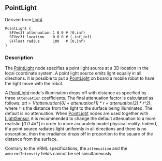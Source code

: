 ## PointLight

Derived from [Light](light.md).

```
PointLight {
  SFVec3f attenuation 1 0 0 # [0,inf)
  SFVec3f location    0 0 0 # (-inf,inf)
  SFFloat radius      100   # [0,inf)
}
```

### Description

The [PointLight](#pointlight) node specifies a point light source at a 3D
location in the local coordinate system. A point light source emits light
equally in all directions. It is possible to put a [PointLight](#pointlight) on
board a mobile robot to have the light move with the robot.

A [PointLight](#pointlight) node's illumination drops off with distance as
specified by three `attenuation` coefficients. The final attenuation factor is
calculated as follows: *att = 1/(attenuation[0] + attenuation[1] * r +
attenuation[2] * r^2)*, where *r* is the distance from the light to the surface
being illuminated. The default is no attenuation. When [PointLight](#pointlight)
nodes are used together with [LightSensor](lightsensor.md), it is recommended to
change the default attenuation to a more realistic [*0 0 4*π*] in order to more
accurately model physical reality. Indeed, if a point source radiates light
uniformly in all directions and there is no absorption, then the irradiance
drops off in proportion to the square of the distance from the surface.

Contrary to the VRML specifications, the `attenuation` and the
`ambientIntensity` fields cannot be set simultaneously.
